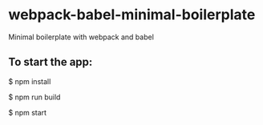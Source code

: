 # webpack-babel-minimal-boilerplate

Minimal boilerplate with webpack and babel

## To start the app:
$ npm install

$ npm run build

$ npm start

